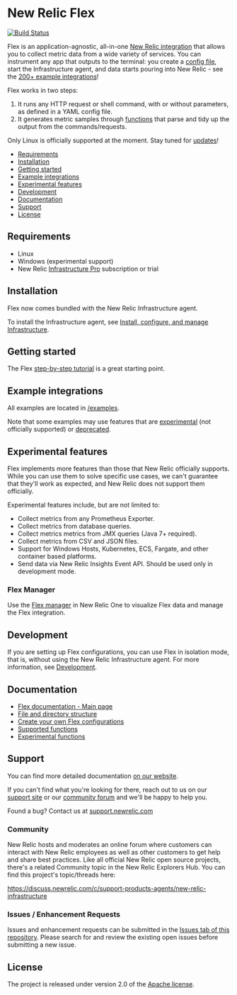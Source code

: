 # New Relic Flex

[![Build Status](https://travis-ci.org/newrelic/nri-flex.svg?branch=master)](https://travis-ci.com/newrelic/nri-flex)

Flex is an application-agnostic, all-in-one [New Relic integration](https://docs.newrelic.com/docs/integrations) that allows you to collect metric data from a wide variety of services. You can instrument any app that outputs to the terminal: you create a [config file](/docs/basics/creating_configs.md), start the Infrastructure agent, and data starts pouring into New Relic - see the [200+ example integrations](#example-integrations)!

Flex works in two steps:
  1. It runs any HTTP request or shell command, with or without parameters, as defined in a YAML config file.
  2. It generates metric samples through [functions](/docs/apis/functions.md) that parse and tidy up the output from the commands/requests.

Only Linux is officially supported at the moment. Stay tuned for [updates](CHANGELOG.md)!

  - [Requirements](#requirements)
  - [Installation](#installation)
  - [Getting started](#getting-started)
  - [Example integrations](#example-integrations)
  - [Experimental features](#experimental-features)
  - [Development](#development)
  - [Documentation](#documentation)
  - [Support](#support)
  - [License](#license)

## Requirements

- Linux
- Windows (experimental support)
- New Relic [Infrastructure Pro](https://newrelic.com/infrastructure/pricing) subscription or trial

## Installation

Flex now comes bundled with the New Relic Infrastructure agent. 

To install the Infrastructure agent, see [Install, configure, and manage Infrastructure](https://docs.newrelic.com/docs/infrastructure/install-configure-manage-infrastructure).

## Getting started

The Flex [step-by-step tutorial](./docs/basic-tutorial.md) is a great starting point.

## Example integrations

All examples are located in [/examples](https://github.com/newrelic/nri-flex/tree/master/examples).

Note that some examples may use features that are [experimental](https://github.com/newrelic/nri-flex/tree/master/docs/experimental) (not officially supported) or [deprecated](https://github.com/newrelic/nri-flex/tree/master/docs/experimental).

## Experimental features

Flex implements more features than those that New Relic officially supports. While you can use them to solve specific use cases, we can't guarantee that they'll work as expected, and New Relic does not support them officially.

Experimental features include, but are not limited to:

- Collect metrics from any Prometheus Exporter.
- Collect metrics from database queries.
- Collect metrics metrics from JMX queries (Java 7+ required).
- Collect metrics from CSV and JSON files.
- Support for Windows Hosts, Kubernetes, ECS, Fargate, and other container based platforms.
- Send data via New Relic Insights Event API. Should be used only in development mode.

### Flex Manager

Use the [Flex manager](https://github.com/newrelic/nr1-flex-manager) in New Relic One to visualize Flex data and manage the Flex integration.

## Development

If you are setting up Flex configurations, you can use Flex in isolation mode, that is, without using the New Relic Infrastructure agent. For more information, see [Development](/docs/development.md).

## Documentation

- [Flex documentation - Main page](https://github.com/newrelic/nri-flex/tree/master/docs/readme.md)
- [File and directory structure](https://github.com/newrelic/nri-flex/tree/master/docs/basics/file_layout.md)
- [Create your own Flex configurations](https://github.com/newrelic/nri-flex/tree/master/docs/basics/creating_configs.md)
- [Supported functions](https://github.com/newrelic/nri-flex/tree/master/docs/apis/functions.md)
- [Experimental functions](https://github.com/newrelic/nri-flex/tree/master/docs/experimental/functions.md)

## Support

You can find more detailed documentation [on our website](http://newrelic.com/docs).

If you can't find what you're looking for there, reach out to us on our [support site](http://support.newrelic.com/) or our [community forum](http://forum.newrelic.com) and we'll be happy to help you.

Found a bug? Contact us at [support.newrelic.com](http://support.newrelic.com/)

### Community

New Relic hosts and moderates an online forum where customers can interact with New Relic employees as well as other customers to get help and share best practices. Like all official New Relic open source projects, there's a related Community topic in the New Relic Explorers Hub. You can find this project's topic/threads here:

https://discuss.newrelic.com/c/support-products-agents/new-relic-infrastructure

### Issues / Enhancement Requests

Issues and enhancement requests can be submitted in the [Issues tab of this repository](../../issues). Please search for and review the existing open issues before submitting a new issue.


## License

The project is released under version 2.0 of the [Apache license](http://www.apache.org/licenses/LICENSE-2.0).